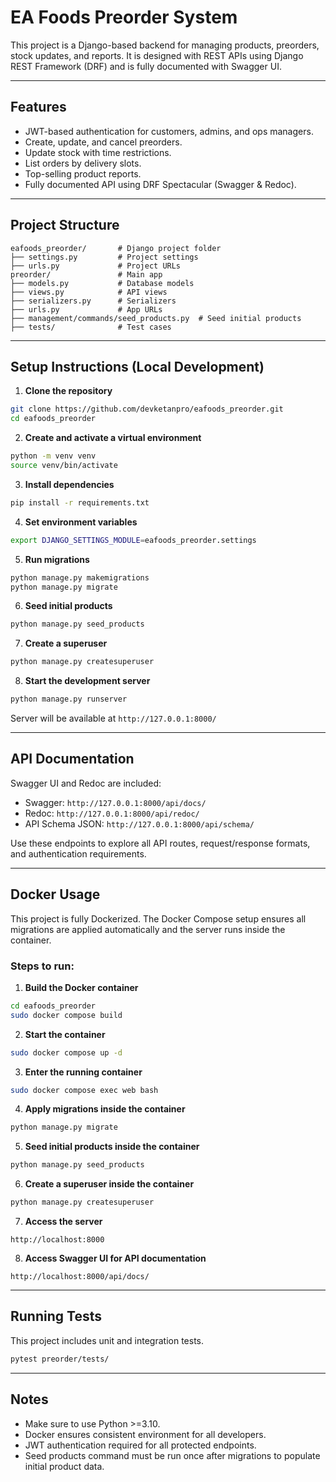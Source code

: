 # EA Foods Preorder System

This project is a Django-based backend for managing products, preorders, stock updates, and reports. It is designed with REST APIs using Django REST Framework (DRF) and is fully documented with Swagger UI.

---

## Features

* JWT-based authentication for customers, admins, and ops managers.
* Create, update, and cancel preorders.
* Update stock with time restrictions.
* List orders by delivery slots.
* Top-selling product reports.
* Fully documented API using DRF Spectacular (Swagger & Redoc).

---

## Project Structure

```text
eafoods_preorder/       # Django project folder
├── settings.py         # Project settings
├── urls.py             # Project URLs
preorder/               # Main app
├── models.py           # Database models
├── views.py            # API views
├── serializers.py      # Serializers
├── urls.py             # App URLs
├── management/commands/seed_products.py  # Seed initial products
├── tests/              # Test cases
```

---

## Setup Instructions (Local Development)

1. **Clone the repository**

```bash
git clone https://github.com/devketanpro/eafoods_preorder.git
cd eafoods_preorder
```

2. **Create and activate a virtual environment**

```bash
python -m venv venv
source venv/bin/activate
```

3. **Install dependencies**

```bash
pip install -r requirements.txt
```

4. **Set environment variables**

```bash
export DJANGO_SETTINGS_MODULE=eafoods_preorder.settings
```

5. **Run migrations**

```bash
python manage.py makemigrations
python manage.py migrate
```

6. **Seed initial products**

```bash
python manage.py seed_products
```

7. **Create a superuser**

```bash
python manage.py createsuperuser
```

8. **Start the development server**

```bash
python manage.py runserver
```

Server will be available at `http://127.0.0.1:8000/`

---

## API Documentation

Swagger UI and Redoc are included:

* Swagger: `http://127.0.0.1:8000/api/docs/`
* Redoc: `http://127.0.0.1:8000/api/redoc/`
* API Schema JSON: `http://127.0.0.1:8000/api/schema/`

Use these endpoints to explore all API routes, request/response formats, and authentication requirements.

---

## Docker Usage

This project is fully Dockerized. The Docker Compose setup ensures all migrations are applied automatically and the server runs inside the container.

### Steps to run:

1. **Build the Docker container**

```bash
cd eafoods_preorder
sudo docker compose build
```

2. **Start the container**

```bash
sudo docker compose up -d
```

3. **Enter the running container**

```bash
sudo docker compose exec web bash
```

4. **Apply migrations inside the container**

```bash
python manage.py migrate
```

5. **Seed initial products inside the container**

```bash
python manage.py seed_products
```

6. **Create a superuser inside the container**

```bash
python manage.py createsuperuser
```

7. **Access the server**

```
http://localhost:8000
```

8. **Access Swagger UI for API documentation**

```
http://localhost:8000/api/docs/
```

---

## Running Tests

This project includes unit and integration tests.

```bash
pytest preorder/tests/
```

---


## Notes

* Make sure to use Python >=3.10.
* Docker ensures consistent environment for all developers.
* JWT authentication required for all protected endpoints.
* Seed products command must be run once after migrations to populate initial product data.
